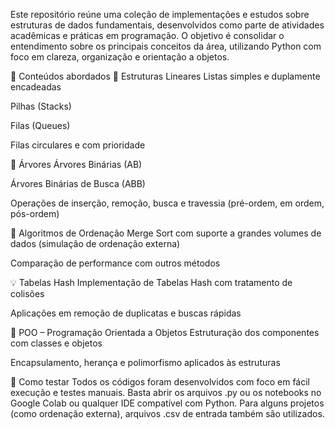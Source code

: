 Este repositório reúne uma coleção de implementações e estudos sobre estruturas de dados fundamentais, desenvolvidos como parte de atividades acadêmicas e práticas em programação. O objetivo é consolidar o entendimento sobre os principais conceitos da área, utilizando Python com foco em clareza, organização e orientação a objetos.

🔧 Conteúdos abordados
🔁 Estruturas Lineares
Listas simples e duplamente encadeadas

Pilhas (Stacks)

Filas (Queues)

Filas circulares e com prioridade

🌲 Árvores
Árvores Binárias (AB)

Árvores Binárias de Busca (ABB)

Operações de inserção, remoção, busca e travessia (pré-ordem, em ordem, pós-ordem)

🔢 Algoritmos de Ordenação
Merge Sort com suporte a grandes volumes de dados (simulação de ordenação externa)

Comparação de performance com outros métodos

💡 Tabelas Hash
Implementação de Tabelas Hash com tratamento de colisões

Aplicações em remoção de duplicatas e buscas rápidas

🧱 POO – Programação Orientada a Objetos
Estruturação dos componentes com classes e objetos

Encapsulamento, herança e polimorfismo aplicados às estruturas

🧪 Como testar
Todos os códigos foram desenvolvidos com foco em fácil execução e testes manuais. Basta abrir os arquivos .py ou os notebooks no Google Colab ou qualquer IDE compatível com Python. Para alguns projetos (como ordenação externa), arquivos .csv de entrada também são utilizados.
